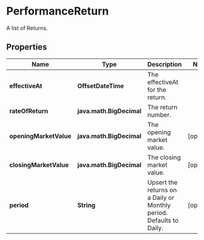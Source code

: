 

# PerformanceReturn

A list of Returns.

## Properties

| Name | Type | Description | Notes |
|------------ | ------------- | ------------- | -------------|
|**effectiveAt** | **OffsetDateTime** | The effectiveAt for the return. |  |
|**rateOfReturn** | **java.math.BigDecimal** | The return number. |  |
|**openingMarketValue** | **java.math.BigDecimal** | The opening market value. |  [optional] |
|**closingMarketValue** | **java.math.BigDecimal** | The closing market value. |  [optional] |
|**period** | **String** | Upsert the returns on a Daily or Monthly period. Defaults to Daily. |  [optional] |



